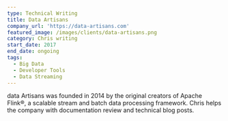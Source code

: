 ```yaml
---
type: Technical Writing
title: Data Artisans
company_url: 'https://data-artisans.com'
featured_image: /images/clients/data-artisans.png
category: Chris writing
start_date: 2017
end_date: ongoing
tags:
  - Big Data
  - Developer Tools
  - Data Streaming
---
```


data Artisans was founded in 2014 by the original creators of Apache Flink®, a scalable stream and batch data processing framework. Chris helps the company with documentation review and technical blog posts.
